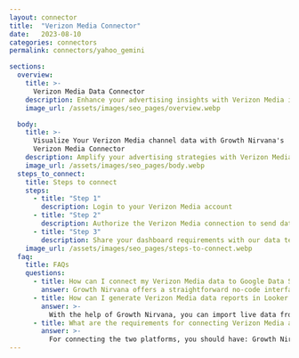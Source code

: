 ```yaml
---
layout: connector
title:  "Verizon Media Connector"
date:   2023-08-10
categories: connectors
permalink: connectors/yahoo_gemini

sections:
  overview:
    title: >-
      Verizon Media Data Connector
    description: Enhance your advertising insights with Verizon Media integration. Seamlessly merge advertising performance data from Verizon Media with Looker Studio's analytical capabilities, unlocking insights that shape ad strategies, audience engagement, and campaign success.
    image_url: /assets/images/seo_pages/overview.webp

  body:
    title: >-
      Visualize Your Verizon Media channel data with Growth Nirvana's
      Verizon Media Connector
    description: Amplify your advertising strategies with Verizon Media insights integrated into Looker Studio.
    image_url: /assets/images/seo_pages/body.webp
  steps_to_connect:
    title: Steps to connect
    steps:
      - title: "Step 1"
        description: Login to your Verizon Media account
      - title: "Step 2"
        description: Authorize the Verizon Media connection to send data to Growth Nirvana
      - title: "Step 3"
        description: Share your dashboard requirements with our data team. We will build the report for you.
    image_url: /assets/images/seo_pages/steps-to-connect.webp
  faq:
    title: FAQs
    questions:
      - title: How can I connect my Verizon Media data to Google Data Studio/Looker Studio?
        answer: Growth Nirvana offers a straightforward no-code interface to connect to Verizon Media data sources.
      - title: How can I generate Verizon Media data reports in Looker Studio?
        answer: >-
          With the help of Growth Nirvana, you can import live data from Verizon Media into Looker Studio. These data can be viewed in charts, tables, and dashboards to generate branded reports that can be shared instantly.
      - title: What are the requirements for connecting Verizon Media and Looker Studio?
        answer: >-
          For connecting the two platforms, you should have: Growth Nirvana Account and Verizon Media Ads Account
---
```

